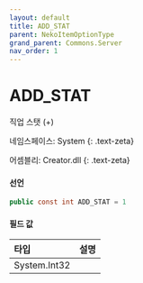 ```yaml
---
layout: default
title: ADD_STAT
parent: NekoItemOptionType
grand_parent: Commons.Server
nav_order: 1
---
```


<!-- 아래로 편집 -->


# ADD_STAT
직업 스탯 (+)

네임스페이스: System
{: .text-zeta}

어셈블리: Creator.dll
{: .text-zeta}

#### 선언

```cs
public const int ADD_STAT = 1
```

#### 필드 값

|타입|설명|
|:-|:-|
|System.Int32|

<!-- #### 예제

```lua
    예제 코드
``` -->


